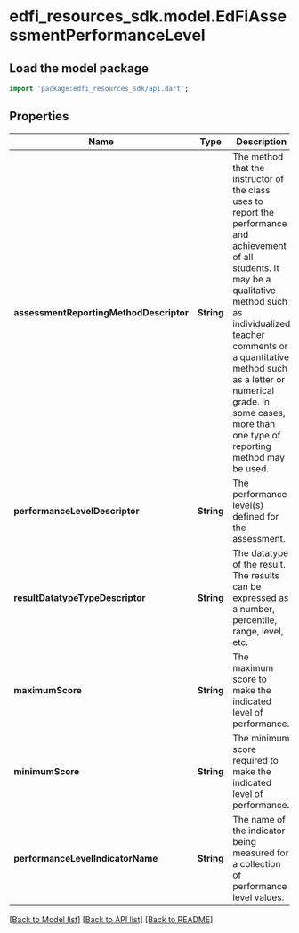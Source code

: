 # edfi_resources_sdk.model.EdFiAssessmentPerformanceLevel

## Load the model package
```dart
import 'package:edfi_resources_sdk/api.dart';
```

## Properties
Name | Type | Description | Notes
------------ | ------------- | ------------- | -------------
**assessmentReportingMethodDescriptor** | **String** | The method that the instructor of the class uses to report the performance and achievement of all students. It may be a qualitative method such as individualized teacher comments or a quantitative method such as a letter or numerical grade. In some cases, more than one type of reporting method may be used. | 
**performanceLevelDescriptor** | **String** | The performance level(s) defined for the assessment. | 
**resultDatatypeTypeDescriptor** | **String** | The datatype of the result. The results can be expressed as a number, percentile, range, level, etc. | [optional] 
**maximumScore** | **String** | The maximum score to make the indicated level of performance. | [optional] 
**minimumScore** | **String** | The minimum score required to make the indicated level of performance. | [optional] 
**performanceLevelIndicatorName** | **String** | The name of the indicator being measured for a collection of performance level values. | [optional] 

[[Back to Model list]](../README.md#documentation-for-models) [[Back to API list]](../README.md#documentation-for-api-endpoints) [[Back to README]](../README.md)


